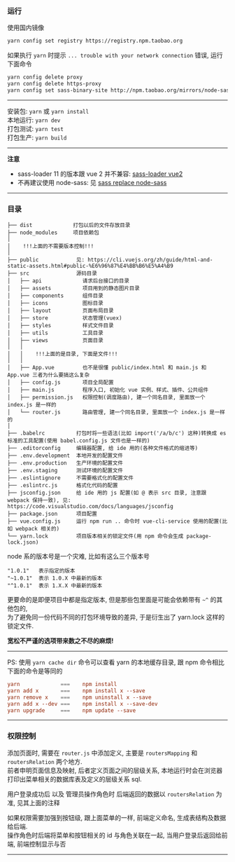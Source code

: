 
### 运行

使用国内镜像
```bash
yarn config set registry https://registry.npm.taobao.org
```

如果执行 `yarn` 时提示 `... trouble with your network connection` 错误, 运行下面命令
```bash
yarn config delete proxy
yarn config delete https-proxy
yarn config set sass-binary-site http://npm.taobao.org/mirrors/node-sass
```

-----

安装包:   `yarn` 或 `yarn install`  
本地运行: `yarn dev`  
打包测试: `yarn test`  
打包生产: `yarn build`

-----

**注意**
+ sass-loader 11 的版本跟 vue 2 并不兼容: [sass-loader vue2](https://stackoverflow.com/questions/66082397/typeerror-this-getoptions-is-not-a-function)
+ 不再建议使用 node-sass: 见 [sass replace node-sass](https://stackoverflow.com/questions/70281346/node-js-sass-version-7-0-0-is-incompatible-with-4-0-0-5-0-0-6-0-0)

-----

### 目录

```text
├── dist             打包以后的文件存放目录
├── node_modules     项目依赖包
│
│    !!!上面的不需要版本控制!!!
│
├── public            见: https://cli.vuejs.org/zh/guide/html-and-static-assets.html#public-%E6%96%87%E4%BB%B6%E5%A4%B9
├── src               源码目录
│   ├── api             请求后台接口的目录
│   ├── assets          项目用到的静态图片目录
│   ├── components      组件目录
│   ├── icons           图标目录
│   ├── layout          页面布局目录
│   ├── store           状态管理(vuex)
│   ├── styles          样式文件目录
│   ├── utils           工具目录
│   ├── views           页面目录
│   │
│   │    !!!上面的是目录, 下面是文件!!!
│   │
│   ├── App.vue         也不是很懂 public/index.html 和 main.js 和 App.vue 三者为什么要搞这么复杂
│   ├── config.js       项目全局配置
│   ├── main.js         程序入口, 初始化 vue 实例、样式、插件、公共组件
│   ├── permission.js   权限控制(调度路由), 建一个同名目录, 里面放一个 index.js 是一样的
│   └── router.js       路由管理, 建一个同名目录, 里面放一个 index.js 是一样的
│
├── .babelrc          打包时将一些语法(比如 import('/a/b/c') 这种)转换成 es 标准的工具配置(使用 babel.config.js 文件也是一样的)
├── .editorconfig     编辑器配置, 给 ide 用的(各种文件格式的缩进等)
├── .env.development  本地开发的配置文件
├── .env.production   生产环境的配置文件
├── .env.staging      测试环境的配置文件
├── .eslintignore     不需要格式化的配置文件
├── .eslintrc.js      格式化代码的配置
├── jsconfig.json     给 ide 用的 js 配置(如 @ 表示 src 目录, 注意跟 webpack 保持一致), 见: https://code.visualstudio.com/docs/languages/jsconfig
├── package.json      项目配置
├── vue.config.js     运行 npm run .. 命令时 vue-cli-service 使用的配置(比如 webpack 相关的)
└── yarn.lock         项目版本相关的锁定文件(用 npm 命令会生成 package-lock.json)
```

node 系的版本号是一个灾难, 比如有这么三个版本号
```
"1.0.1"   表示指定的版本
"~1.0.1"  表示 1.0.X 中最新的版本
"^1.0.1"  表示 1.X.X 中最新的版本
```
更要命的是即便项目中都是指定版本, 但是那些包里面是可能会依赖带有 `~^` 的其他包的,  
为了避免同一份代码不同的打包环境导致的差异, 于是衍生出了 yarn.lock 这样的锁定文件.

**宽松不严谨的选项带来数之不尽的麻烦!**

-----

PS: 使用 `yarn cache dir` 命令可以查看 yarn 的本地缓存目录, 跟 npm 命令相比下面的命令是等同的
```conf
yarn             ===    npm install
yarn add x       ===    npm install x --save
yarn remove x    ===    npm uninstall x --save
yarn add x --dev ===    npm install x --save-dev
yarn upgrade     ===    npm update --save
```

-----

### 权限控制

添加页面时, 需要在 `router.js` 中添加定义, 主要是 `routersMapping` 和 `routersRelation` 两个地方.  
前者申明页面信息及映射, 后者定义页面之间的层级关系, 本地运行时会在浏览器打印出菜单相关的数据库表及定义的层级关系 sql.  

用户登录成功后 以及 管理员操作角色时 后端返回的数据以 `routersRelation` 为准, 见其上面的注释

如果权限需要加强到按钮级, 跟上面菜单的一样, 前端定义命名, 生成表结构及数据给后端.  
操作角色时后端将菜单和按钮相关的 id 与角色关联在一起, 当用户登录后返回给前端, 前端控制显示与否

-----
